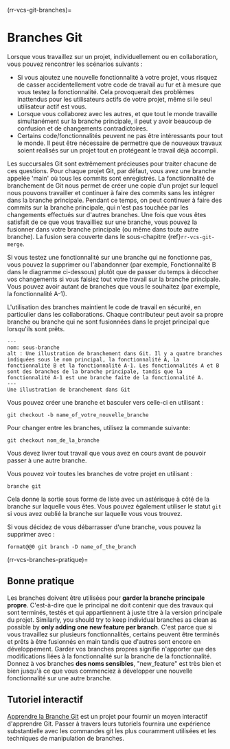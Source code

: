 (rr-vcs-git-branches)=
# Branches Git

Lorsque vous travaillez sur un projet, individuellement ou en collaboration, vous pouvez rencontrer les scénarios suivants :

- Si vous ajoutez une nouvelle fonctionnalité à votre projet, vous risquez de casser accidentellement votre code de travail au fur et à mesure que vous testez la fonctionnalité. Cela provoquerait des problèmes inattendus pour les utilisateurs actifs de votre projet, même si le seul utilisateur actif est vous.
- Lorsque vous collaborez avec les autres, et que tout le monde travaille simultanément sur la branche principale, il peut y avoir beaucoup de confusion et de changements contradictoires.
- Certains code/fonctionnalités peuvent ne pas être intéressants pour tout le monde. Il peut être nécessaire de permettre que de nouveaux travaux soient réalisés sur un projet tout en protégeant le travail déjà accompli.

Les succursales Git sont extrêmement précieuses pour traiter chacune de ces questions. Pour chaque projet Git, par défaut, vous avez une branche appelée 'main' où tous les commits sont enregistrés. La fonctionnalité de branchement de Git nous permet de créer une copie d'un projet sur lequel nous pouvons travailler et continuer à faire des commits sans les intégrer dans la branche principale. Pendant ce temps, on peut continuer à faire des commits sur la branche principale, qui n'est pas touchée par les changements effectués sur d'autres branches. Une fois que vous êtes satisfait de ce que vous travailliez sur une branche, vous pouvez la fusionner dans votre branche principale (ou même dans toute autre branche). La fusion sera couverte dans le sous-chapitre {ref}`rr-vcs-git-merge`.

Si vous testez une fonctionnalité sur une branche qui ne fonctionne pas, vous pouvez la supprimer ou l'abandonner (par exemple, Fonctionnalité B dans le diagramme ci-dessous) plutôt que de passer du temps à décocher vos changements si vous faisiez tout votre travail sur la branche principale. Vous pouvez avoir autant de branches que vous le souhaitez (par exemple, la fonctionnalité A-1).

L'utilisation des branches maintient le code de travail en sécurité, en particulier dans les collaborations. Chaque contributeur peut avoir sa propre branche ou branche qui ne sont fusionnées dans le projet principal que lorsqu'ils sont prêts.

```{figure} ../../figures/sub-branch.png
---
nom: sous-branche
alt : Une illustration de branchement dans Git. Il y a quatre branches indiquées sous le nom principal, la fonctionnalité A, la fonctionnalité B et la fonctionnalité A-1. Les fonctionnalités A et B sont des branches de la branche principale, tandis que la fonctionnalité A-1 est une branche faite de la fonctionnalité A.
---
Une illustration de branchement dans Git
```

Vous pouvez créer une branche et basculer vers celle-ci en utilisant :
```
git checkout -b name_of_votre_nouvelle_branche
```

Pour changer entre les branches, utilisez la commande suivante:
```
git checkout nom_de_la_branche
```

Vous devez livrer tout travail que vous avez en cours avant de pouvoir passer à une autre branche.

Vous pouvez voir toutes les branches de votre projet en utilisant :

```
branche git
```
Cela donne la sortie sous forme de liste avec un astérisque à côté de la branche sur laquelle vous êtes. Vous pouvez également utiliser le statut `git` si vous avez oublié la branche sur laquelle vous vous trouvez.

Si vous décidez de vous débarrasser d'une branche, vous pouvez la supprimer avec :

```
format@@0 git branch -D name_of_the_branch
```
(rr-vcs-branches-pratique)=
## Bonne pratique

Les branches doivent être utilisées pour **garder la branche principale propre**. C'est-à-dire que le principal ne doit contenir que des travaux qui sont terminés, testés et qui appartiennent à juste titre à la version principale du projet. Similarly, you should try to keep individual branches as clean as possible by **only adding one new feature per branch**. C'est parce que si vous travaillez sur plusieurs fonctionnalités, certains peuvent être terminés et prêts à être fusionnés en main tandis que d'autres sont encore en développement. Garder vos branches propres signifie n'apporter que des modifications liées à la fonctionnalité sur la branche de la fonctionnalité. Donnez à vos branches **des noms sensibles**, "new_feature" est très bien et bien jusqu'à ce que vous commenciez à développer une nouvelle fonctionnalité sur une autre branche.

## Tutoriel interactif

[Apprendre la Branche Git](https://learngitbranching.js.org/) est un projet pour fournir un moyen interactif d'apprendre Git. Passer à travers leurs tutoriels fournira une expérience substantielle avec les commandes git les plus couramment utilisées et les techniques de manipulation de branches.
